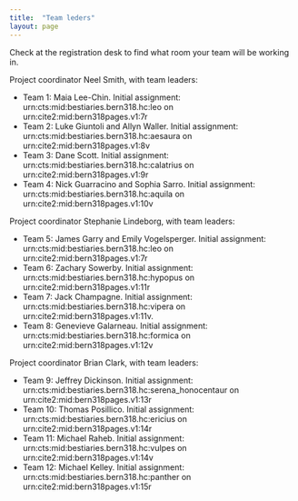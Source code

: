 ```yaml
---
title:  "Team leders"
layout: page
---
```


Check at the registration desk to find what room your team will be working in.


Project coordinator  Neel Smith, with team leaders:

-   Team 1:  Maia Lee-Chin.  Initial assignment:  urn:cts:mid:bestiaries.bern318.hc:leo on urn:cite2:mid:bern318pages.v1:7r
-   Team 2:  Luke Giuntoli and Allyn Waller.   Initial assignment:  urn:cts:mid:bestiaries.bern318.hc:aesaura on urn:cite2:mid:bern318pages.v1:8v
-   Team 3:  Dane Scott.   Initial assignment:  urn:cts:mid:bestiaries.bern318.hc:calatrius on urn:cite2:mid:bern318pages.v1:9r
-   Team 4:  Nick Guarracino and Sophia Sarro.   Initial assignment:  urn:cts:mid:bestiaries.bern318.hc:aquila on urn:cite2:mid:bern318pages.v1:10v


Project coordinator  Stephanie Lindeborg, with team leaders:

-   Team 5:  James Garry and Emily Vogelsperger.   Initial assignment:  urn:cts:mid:bestiaries.bern318.hc:leo on urn:cite2:mid:bern318pages.v1:7r
-   Team 6:  Zachary Sowerby.   Initial assignment:  urn:cts:mid:bestiaries.bern318.hc:hypopus on urn:cite2:mid:bern318pages.v1:11r
-   Team 7:  Jack Champagne.   Initial assignment:  urn:cts:mid:bestiaries.bern318.hc:vipera on urn:cite2:mid:bern318pages.v1:11v.
-   Team 8:  Genevieve Galarneau.   Initial assignment:  urn:cts:mid:bestiaries.bern318.hc:formica on urn:cite2:mid:bern318pages.v1:12v


Project coordinator  Brian Clark, with team leaders:

-   Team 9:  Jeffrey Dickinson.   Initial assignment:  urn:cts:mid:bestiaries.bern318.hc:serena_honocentaur on urn:cite2:mid:bern318pages.v1:13r
-   Team 10:  Thomas Posillico.   Initial assignment:  urn:cts:mid:bestiaries.bern318.hc:ericius on urn:cite2:mid:bern318pages.v1:14r
-   Team 11:  Michael Raheb.   Initial assignment:  urn:cts:mid:bestiaries.bern318.hc:vulpes on urn:cite2:mid:bern318pages.v1:14v
-   Team 12:  Michael Kelley.   Initial assignment:  urn:cts:mid:bestiaries.bern318.hc:panther on urn:cite2:mid:bern318pages.v1:15r
